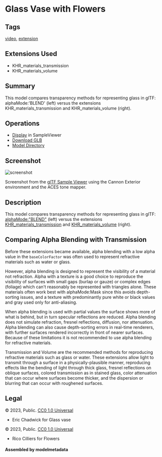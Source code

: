 # Glass Vase with Flowers

## Tags

[video](../Models-video.md), [extension](../Models-extension.md)

## Extensions Used

* KHR_materials_transmission
* KHR_materials_volume

## Summary

This model compares transparency methods for representing glass in glTF: alphaMode:'BLEND' (left) versus the extensions KHR_materials_transmission and KHR_materials_volume (right).

## Operations

* [Display](https://github.khronos.org/glTF-Sample-Viewer-Release/?model=https://raw.GithubUserContent.com/KhronosGroup/glTF-Sample-Assets/main/./Models/GlassVaseFlowers/glTF-Binary/GlassVaseFlowers.glb) in SampleViewer
* [Download GLB](https://raw.GithubUserContent.com/KhronosGroup/glTF-Sample-Assets/main/./Models/GlassVaseFlowers/glTF-Binary/GlassVaseFlowers.glb)
* [Model Directory](./)

## Screenshot

![screenshot](screenshot/screenshot_large.jpg)

Screenshot from the [glTF Sample Viewer](https://github.khronos.org/glTF-Sample-Viewer-Release/) using the Cannon Exterior environment and the ACES tone mapper.

## Description

This model compares transparency methods for representing glass in glTF: [alphaMode:"BLEND"](https://registry.khronos.org/glTF/specs/2.0/glTF-2.0.html#_material_alphamode) (left) versus the extensions [KHR_materials_transmission](https://github.com/KhronosGroup/glTF/tree/main/extensions/2.0/Khronos/KHR_materials_transmission#readme) and [KHR_materials_volume](https://github.com/KhronosGroup/glTF/tree/main/extensions/2.0/Khronos/KHR_materials_volume#readme) (right). 

## Comparing Alpha Blending with Transmission

Before these extensions became available, alpha blending with a low alpha value in the `baseColorFactor` was often used to represent refractive materials such as water or glass. 

However, alpha blending is designed to represent the visibility of a material not refraction. Alpha with a texture is a good choice to reproduce the visibility of surfaces with small gaps (burlap or gauze) or complex edges (foliage) which can't reasonably be represented with triangles alone. These materials often work best with alphaMode:Mask since this avoids depth-sorting issues, and a texture with predominantly pure white or black values and gray used only for anti-aliasing.

When alpha blending is used with partial values the surface shows more of what is behind, but in turn specular reflections are reduced. Alpha blending does not simulate refraction, fresnel reflections, diffusion, nor attenuation. Alpha blending can also cause depth-sorting errors in real-time renderers, with further surfaces rendered incorrectly in front of nearer surfaces. Because of these limitations it is not recommended to use alpha blending for refractive materials.

Transmission and Volume are the recommended methods for reproducing refractive materials such as glass or water. These extensions allow light to transmit through a surface in a physically-plausible manner, reproducing effects like the bending of light through thick glass, fresnel reflections on oblique surfaces, colored transmission as in stained glass, color attenuation that can occur where surfaces become thicker, and the dispersion or blurring that can occur with roughened surfaces. 

## Legal

&copy; 2023, Public. [CC0 1.0 Universal](https://creativecommons.org/publicdomain/zero/1.0/legalcode)

 - Eric Chadwick for Glass vase

&copy; 2023, Public. [CC0 1.0 Universal](https://creativecommons.org/publicdomain/zero/1.0/legalcode)

 - Rico Cilliers for Flowers

#### Assembled by modelmetadata
